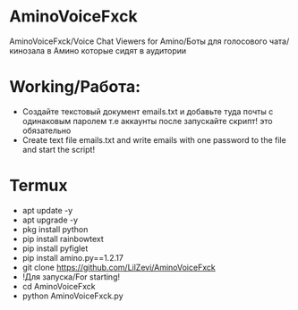 # AminoVoiceFxck
AminoVoiceFxck/Voice Chat Viewers for Amino/Боты для голосового чата/кинозала в Амино которые сидят в аудитории


# Working/Работа:
- Создайте текстовый документ emails.txt и добавьте туда почты с одинаковым паролем т.е аккаунты после запускайте скрипт! это обязательно
- Create text file emails.txt and write emails with one password to the file and start the script!

# Termux
- apt update -y
- apt upgrade -y
- pkg install python
- pip install rainbowtext
- pip install pyfiglet
- pip install amino.py==1.2.17
- git clone https://github.com/LilZevi/AminoVoiceFxck
- !Для запуска/For starting!
- cd AminoVoiceFxck
- python AminoVoiceFxck.py
